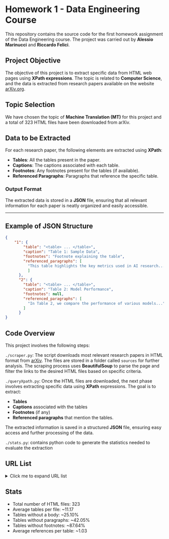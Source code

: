 # Homework 1 - Data Engineering Course

This repository contains the source code for the first homework assignment of the Data Engineering course. The project was carried out by **Alessio Marinucci** and **Riccardo Felici**.

## Project Objective

The objective of this project is to extract specific data from HTML web pages using **XPath expressions**. The topic is related to **Computer Science**, and the data is extracted from research papers available on the website [arXiv.org](https://arxiv.org/).

## Topic Selection

We have chosen the topic of **Machine Translation (MT)** for this project and a total of 323 HTML files have been downloaded from arXiv.

## Data to be Extracted

For each research paper, the following elements are extracted using **XPath**:

- **Tables**: All the tables present in the paper.
- **Captions**: The captions associated with each table.
- **Footnotes**: Any footnotes present for the tables (if available).
- **Referenced Paragraphs**: Paragraphs that reference the specific table.

### Output Format

The extracted data is stored in a **JSON** file, ensuring that all relevant information for each paper is neatly organized and easily accessible.

---

## Example of JSON Structure

```json
{
    "1": {
        "table": "<table> ... </table>",
        "caption": "Table 1: Sample Data",
        "footnotes": "Footnote explaining the table",
        "referenced_paragraphs": [
          "This table highlights the key metrics used in AI research..."
          ]
      },
      "2": {
        "table": "<table> ... </table>",
        "caption": "Table 2: Model Performance",
        "footnotes": null,
        "referenced_paragraphs": [
          "In Table 2, we compare the performance of various models..."
        ]
      }
}
```

## Code Overview

This project involves the following steps:

`./scraper.py`:
The script downloads most relevant research papers in HTML format from [arXiv](https://arxiv.org/). The files are stored in a folder called `sources` for further analysis. The scraping process uses **BeautifulSoup** to parse the page and filter the links to the desired HTML files based on specific criteria.

`./queryXpath.py`:
Once the HTML files are downloaded, the next phase involves extracting specific data using **XPath** expressions. The goal is to extract:
   - **Tables**
   - **Captions** associated with the tables
   - **Footnotes** (if any)
   - **Referenced paragraphs** that mention the tables.

 The extracted information is saved in a structured **JSON** file, ensuring easy access and further processing of the data.

`./stats.py`:
contains python code to generate the statistics needed to evaluate the extraction


## URL List

<details>
  <summary>Click me to expand URL list</summary>
https://arxiv.org/html/2405.09223.html
https://arxiv.org/html/2311.14465.html
https://arxiv.org/html/2402.18428.html
https://arxiv.org/html/2207.04900.html
https://arxiv.org/html/2311.08380.html
https://arxiv.org/html/2408.13831.html
https://arxiv.org/html/2402.13036.html
https://arxiv.org/html/2408.04216.html
https://arxiv.org/html/2310.14050.html
https://arxiv.org/html/2407.13469.html
https://arxiv.org/html/2208.05909.html
https://arxiv.org/html/2409.19523.html
https://arxiv.org/html/2310.13031.html
https://arxiv.org/html/2402.01416.html
https://arxiv.org/html/2311.16865.html
https://arxiv.org/html/2401.12873.html
https://arxiv.org/html/2408.11926.html
https://arxiv.org/html/2410.03278.html
https://arxiv.org/html/2410.07779.html
https://arxiv.org/html/2310.05025.html
https://arxiv.org/html/2305.11550.html
https://arxiv.org/html/2207.05851.html
https://arxiv.org/html/2310.14451.html
https://arxiv.org/html/2311.11601.html
https://arxiv.org/html/2406.18528.html
https://arxiv.org/html/2406.19478.html
https://arxiv.org/html/2311.07941.html
https://arxiv.org/html/2311.00998.html
https://arxiv.org/html/2401.05811.html
https://arxiv.org/html/2404.06107.html
https://arxiv.org/html/2406.07440.html
https://arxiv.org/html/2403.05257.html
https://arxiv.org/html/2404.04279.html
https://arxiv.org/html/2310.16417.html
https://arxiv.org/html/2404.14680.html
https://arxiv.org/html/2402.02633.html
https://arxiv.org/html/2310.07081.html
https://arxiv.org/html/2403.12666.html
https://arxiv.org/html/2401.06568.html
https://arxiv.org/html/2406.12419.html
https://arxiv.org/html/2209.03316.html
https://arxiv.org/html/2310.12127.html
https://arxiv.org/html/2409.02712.html
https://arxiv.org/html/2310.10385.html
https://arxiv.org/html/2405.11668.html
https://arxiv.org/html/2407.06230.html
https://arxiv.org/html/2403.01196.html
https://arxiv.org/html/2410.00545.html
https://arxiv.org/html/2408.11382.html
https://arxiv.org/html/2311.08306.html
https://arxiv.org/html/2406.01441.html
https://arxiv.org/html/2406.00787.html
https://arxiv.org/html/2402.10699.html
https://arxiv.org/html/2401.05176.html
https://arxiv.org/html/2311.10765.html
https://arxiv.org/html/2311.07066.html
https://arxiv.org/html/2310.14644.html
https://arxiv.org/html/2405.11942.html
https://arxiv.org/html/2310.05294.html
https://arxiv.org/html/2402.07681.html
https://arxiv.org/html/2409.13523.html
https://arxiv.org/html/2408.11457.html
https://arxiv.org/html/2401.16086.html
https://arxiv.org/html/2309.12491.html
https://arxiv.org/html/2409.15879.html
https://arxiv.org/html/2404.07851.html
https://arxiv.org/html/2410.05183.html
https://arxiv.org/html/2407.05319.html
https://arxiv.org/html/2407.05154.html
https://arxiv.org/html/2311.15507.html
https://arxiv.org/html/2407.02208.html
https://arxiv.org/html/2406.12364.html
https://arxiv.org/html/2407.03277.html
https://arxiv.org/html/2312.04807.html
https://arxiv.org/html/2408.17308.html
https://arxiv.org/html/2410.03277.html
https://arxiv.org/html/2407.02894.html
https://arxiv.org/html/2403.09832.html
https://arxiv.org/html/2310.17133.html
https://arxiv.org/html/2401.05861.html
https://arxiv.org/html/2404.02393.html
https://arxiv.org/html/2312.12740.html
https://arxiv.org/html/2312.07250.html
https://arxiv.org/html/2408.04872.html
https://arxiv.org/html/2409.05224.html
https://arxiv.org/html/2406.14267.html
https://arxiv.org/html/2402.02084.html
https://arxiv.org/html/2408.05738.html
https://arxiv.org/html/2310.20201.html
https://arxiv.org/html/2311.02310.html
https://arxiv.org/html/2310.14262.html
https://arxiv.org/html/2209.07351.html
https://arxiv.org/html/2405.13984.html
https://arxiv.org/html/2401.00751.html
https://arxiv.org/html/2403.00144.html
https://arxiv.org/html/2409.17673.html
https://arxiv.org/html/2403.03521.html
https://arxiv.org/html/2410.05047.html
https://arxiv.org/html/2311.03767.html
https://arxiv.org/html/2209.08827.html
https://arxiv.org/html/2410.07830.html
https://arxiv.org/html/2406.07970.html
https://arxiv.org/html/2209.09368.html
https://arxiv.org/html/2312.03710.html
https://arxiv.org/html/2401.07696.html
https://arxiv.org/html/2401.06468.html
https://arxiv.org/html/2401.05596.html
https://arxiv.org/html/2403.09259.html
https://arxiv.org/html/2401.13165.html
https://arxiv.org/html/2403.19142.html
https://arxiv.org/html/2312.07419.html
https://arxiv.org/html/2402.19267.html
https://arxiv.org/html/2405.15070.html
https://arxiv.org/html/2310.11360.html
https://arxiv.org/html/2401.17099.html
https://arxiv.org/html/2408.01394.html
https://arxiv.org/html/2405.08477.html
https://arxiv.org/html/2312.12056.html
https://arxiv.org/html/2207.04206.html
https://arxiv.org/html/2404.00397.html
https://arxiv.org/html/2310.13448.html
https://arxiv.org/html/2310.15612.html
https://arxiv.org/html/2408.16440.html
https://arxiv.org/html/2407.20438.html
https://arxiv.org/html/2404.02835.html
https://arxiv.org/html/2305.13504.html
https://arxiv.org/html/2310.12303.html
https://arxiv.org/html/2408.03150.html
https://arxiv.org/html/2406.08255.html
https://arxiv.org/html/2311.00508.html
https://arxiv.org/html/2405.12915.html
https://arxiv.org/html/2404.11201.html
https://arxiv.org/html/2405.11819.html
https://arxiv.org/html/2405.08172.html
https://arxiv.org/html/2309.07615.html
https://arxiv.org/html/2404.18413.html
https://arxiv.org/html/2407.18789.html
https://arxiv.org/html/2401.10016.html
https://arxiv.org/html/2401.16313.html
https://arxiv.org/html/2410.04075.html
https://arxiv.org/html/2401.04972.html
https://arxiv.org/html/2405.11937.html
https://arxiv.org/html/2401.05749.html
https://arxiv.org/html/2311.05379.html
https://arxiv.org/html/2406.02237.html
https://arxiv.org/html/2407.05489.html
https://arxiv.org/html/2312.04764.html
https://arxiv.org/html/2406.13698.html
https://arxiv.org/html/2209.14073.html
https://arxiv.org/html/2311.03696.html
https://arxiv.org/html/2405.19701.html
https://arxiv.org/html/2402.13331.html
https://arxiv.org/html/2404.05943.html
https://arxiv.org/html/2409.15051.html
https://arxiv.org/html/2311.02355.html
https://arxiv.org/html/2405.02887.html
https://arxiv.org/html/2406.07081.html
https://arxiv.org/html/2311.08538.html
https://arxiv.org/html/2403.19399.html
https://arxiv.org/html/2403.03075.html
https://arxiv.org/html/2410.07054.html
https://arxiv.org/html/2406.02267.html
https://arxiv.org/html/2404.14443.html
https://arxiv.org/html/2406.00049.html
https://arxiv.org/html/2406.11580.html
https://arxiv.org/html/2305.13204.html
https://arxiv.org/html/2208.06874.html
https://arxiv.org/html/2401.14559.html
https://arxiv.org/html/2310.19680.html
https://arxiv.org/html/2312.13179.html
https://arxiv.org/html/2404.01070.html
https://arxiv.org/html/2311.02765.html
https://arxiv.org/html/2409.13747.html
https://arxiv.org/html/2402.01772.html
https://arxiv.org/html/2404.15196.html
https://arxiv.org/html/2310.11163.html
https://arxiv.org/html/2405.02933.html
https://arxiv.org/html/2402.06894.html
https://arxiv.org/html/2403.09522.html
https://arxiv.org/html/2312.11852.html
https://arxiv.org/html/2402.01939.html
https://arxiv.org/html/2310.01188.html
https://arxiv.org/html/2312.00912.html
https://arxiv.org/html/2409.00071.html
https://arxiv.org/html/2311.07439.html
https://arxiv.org/html/2403.19285.html
https://arxiv.org/html/2407.06990.html
https://arxiv.org/html/2404.07673.html
https://arxiv.org/html/2312.14488.html
https://arxiv.org/html/2406.06073.html
https://arxiv.org/html/2404.13813.html
https://arxiv.org/html/2407.01126.html
https://arxiv.org/html/2410.03381.html
https://arxiv.org/html/2312.00214.html
https://arxiv.org/html/2310.08908.html
https://arxiv.org/html/2407.13579.html
https://arxiv.org/html/2409.14842.html
https://arxiv.org/html/2404.04846.html
https://arxiv.org/html/2408.11853.html
https://arxiv.org/html/2407.03076.html
https://arxiv.org/html/2209.03929.html
https://arxiv.org/html/2310.16924.html
https://arxiv.org/html/2403.06745.html
https://arxiv.org/html/2403.14118.html
https://arxiv.org/html/2405.07673.html
https://arxiv.org/html/2403.15469.html
https://arxiv.org/html/2309.11674.html
https://arxiv.org/html/2410.05472.html
https://arxiv.org/html/2311.18711.html
https://arxiv.org/html/2311.17492.html
https://arxiv.org/html/2402.16379.html
https://arxiv.org/html/2401.01283.html
https://arxiv.org/html/2401.05145.html
https://arxiv.org/html/2407.16266.html
https://arxiv.org/html/2401.17827.html
https://arxiv.org/html/2407.15154.html
https://arxiv.org/html/2207.11161.html
https://arxiv.org/html/2311.11976.html
https://arxiv.org/html/2209.08738.html
https://arxiv.org/html/2408.11512.html
https://arxiv.org/html/2402.14179.html
https://arxiv.org/html/2406.11632.html
https://arxiv.org/html/2409.02667.html
https://arxiv.org/html/2311.13475.html
https://arxiv.org/html/2310.05688.html
https://arxiv.org/html/2209.02906.html
https://arxiv.org/html/2311.03672.html
https://arxiv.org/html/2311.16362.html
https://arxiv.org/html/2409.05021.html
https://arxiv.org/html/2309.12863.html
https://arxiv.org/html/2310.20162.html
https://arxiv.org/html/2401.08350.html
https://arxiv.org/html/2404.04809.html
https://arxiv.org/html/2401.01419.html
https://arxiv.org/html/2406.10091.html
https://arxiv.org/html/2403.01580.html
https://arxiv.org/html/2401.06769.html
https://arxiv.org/html/2311.09389.html
https://arxiv.org/html/2406.06910.html
https://arxiv.org/html/2404.15332.html
https://arxiv.org/html/2404.08661.html
https://arxiv.org/html/2403.09740.html
https://arxiv.org/html/2409.04269.html
https://arxiv.org/html/2403.19161.html
https://arxiv.org/html/2406.06131.html
https://arxiv.org/html/2312.00536.html
https://arxiv.org/html/2311.14530.html
https://arxiv.org/html/2312.12588.html
https://arxiv.org/html/2410.06338.html
https://arxiv.org/html/2401.15360.html
https://arxiv.org/html/2311.08249.html
https://arxiv.org/html/2401.08417.html
https://arxiv.org/html/2401.12097.html
https://arxiv.org/html/2406.02876.html
https://arxiv.org/html/2406.07239.html
https://arxiv.org/html/2402.06342.html
https://arxiv.org/html/2310.20620.html
https://arxiv.org/html/2407.00108.html
https://arxiv.org/html/2311.08324.html
https://arxiv.org/html/2311.09132.html
https://arxiv.org/html/2401.16078.html
https://arxiv.org/html/2404.19505.html
https://arxiv.org/html/2402.12730.html
https://arxiv.org/html/2312.15872.html
https://arxiv.org/html/2402.18747.html
https://arxiv.org/html/2406.12564.html
https://arxiv.org/html/2405.19290.html
https://arxiv.org/html/2407.16470.html
https://arxiv.org/html/2401.06688.html
https://arxiv.org/html/2209.13940.html
https://arxiv.org/html/2309.12998.html
https://arxiv.org/html/2401.16055.html
https://arxiv.org/html/2407.14295.html
https://arxiv.org/html/2402.15061.html
https://arxiv.org/html/2409.17943.html
https://arxiv.org/html/2401.08429.html
https://arxiv.org/html/2409.19877.html
https://arxiv.org/html/2209.02145.html
https://arxiv.org/html/2403.11896.html
https://arxiv.org/html/2310.15262.html
https://arxiv.org/html/2310.14921.html
https://arxiv.org/html/2409.10989.html
https://arxiv.org/html/2408.00397.html
https://arxiv.org/html/2404.08259.html
https://arxiv.org/html/2405.12669.html
https://arxiv.org/html/2405.08997.html
https://arxiv.org/html/2403.10963.html
https://arxiv.org/html/2305.14189.html
https://arxiv.org/html/2403.03582.html
https://arxiv.org/html/2406.02517.html
https://arxiv.org/html/2209.15236.html
https://arxiv.org/html/2407.19965.html
https://arxiv.org/html/2404.02392.html
https://arxiv.org/html/2402.10940.html
https://arxiv.org/html/2311.14838.html
https://arxiv.org/html/2312.06926.html
https://arxiv.org/html/2310.10482.html
https://arxiv.org/html/2405.05478.html
https://arxiv.org/html/2406.15741.html
https://arxiv.org/html/2410.05553.html
https://arxiv.org/html/2310.13362.html
https://arxiv.org/html/2409.17939.html
https://arxiv.org/html/2403.16777.html
https://arxiv.org/html/2402.09725.html
https://arxiv.org/html/2209.02962.html
https://arxiv.org/html/2403.13130.html
https://arxiv.org/html/2403.02367.html
https://arxiv.org/html/2310.13361.html
https://arxiv.org/html/2405.01280.html
https://arxiv.org/html/2309.10526.html
https://arxiv.org/html/2310.13588.html
https://arxiv.org/html/2403.04178.html
https://arxiv.org/html/2406.13363.html
https://arxiv.org/html/2404.16257.html
https://arxiv.org/html/2311.02851.html
https://arxiv.org/html/2404.06964.html
https://arxiv.org/html/2401.07456.html
https://arxiv.org/html/2312.03753.html
https://arxiv.org/html/2403.01479.html
https://arxiv.org/html/2310.12236.html
https://arxiv.org/html/2404.17968.html
https://arxiv.org/html/2403.18031.html
https://arxiv.org/html/2309.07098.html
</details>

## Stats
- Total number of HTML files: 323
- Average tables per file: ~11.17
- Tables without a body: ~25.10%
- Tables without paragraphs: ~42.05%
- Tables without footnotes: ~87.64%
- Average references per table: ~1.03
